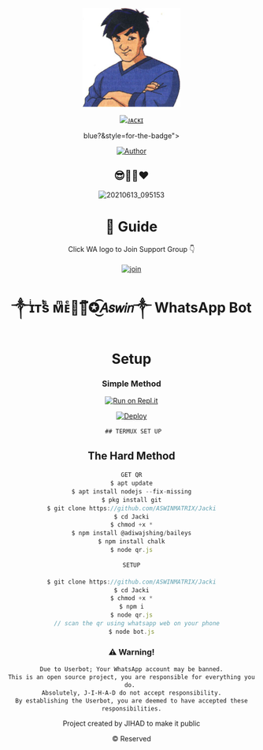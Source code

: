 <div align="center">
  <img border-radius: 15px src="jackie+Chan+Cartoon+Wallpaper-723840-4.jpg" width="200" height="200"/>
  
  <p align="center">
    
<a href="#"><img title="ᴊᴀᴄᴋɪ" src="https://img.shields.io/badge/ASWIN KKD-pink?colorA=%23ff0000&colorB=%23017e40&style=for-the-badge"></a>
  
 
      
  
  

blue?&style=for-the-badge"></a>
 </p>
  <p align="center">
<a href="https://wa.me/917736703116"><img title="Author" src="https://img.shields.io/badge/Author-MOLU-Ser/Elsa%20Mowl?color=Blue&style=for-the-badge&logo=whatsapp"></a>
 </p>
 
## 😎💖💕❤️
 
![20210613_095153](https://user-images.githubuserconsrc="jackie+Chan+Cartoon+Wallpaper-723840-4.jpg) 

 ##

 
# 📢 Guide
Click WA logo to Join Support Group 👇
    <br>
<br>
  [![join](https://github.com/Alien-alfa/PublicBot/blob/main/wlogo.svg.png)](https://chat.whatsapp.com/G8RHcba0E5x3L1d9uICyK0)
  <div align="center">
 


# ༒ɪͥᴛͭsᷤ ᴍͫᴇͤ☚⃟፝✪͜͡𝘈𝘴𝘸𝘪𝘯༒︎ WhatsApp Bot 

# Setup
<div align="center">

  ### Simple Method
  
[![Run on Repl.it](https://repl.it/badge/github/quiec/whatsAlfa)](https://replit.com/@JihadSabeena123/JULIEMWOL-QR#index.js)

[![Deploy](https://www.herokucdn.com/deploy/button.svg)](https://heroku.com/deploy?template=https://github.com/ASWINMATRIX/Jacki)
     </div>
     
     ## TERMUX SET UP
  
## The Hard Method

```js
GET QR
$ apt update
$ apt install nodejs --fix-missing
$ pkg install git
$ git clone https://github.com/ASWINMATRIX/Jacki
$ cd Jacki
$ chmod +x *
$ npm install @adiwajshing/baileys
$ npm install chalk
$ node qr.js
```
      
```js
SETUP

$ git clone https://github.com/ASWINMATRIX/Jacki
$ cd Jacki
$ chmod +x *
$ npm i
$ node qr.js
   // scan the qr using whatsapp web on your phone
$ node bot.js
```


### ⚠️ Warning! 
```
Due to Userbot; Your WhatsApp account may be banned.
This is an open source project, you are responsible for everything you do. 
Absolutely, J-I-H-A-D do not accept responsibility.
By establishing the Userbot, you are deemed to have accepted these responsibilities.
```



Project created by JIHAD to make it public

© Reserved
